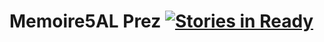 # Memoire5AL Prez [![Stories in Ready](https://badge.waffle.io/mhor/memoire5al.png?label=ready)](https://waffle.io/mhor/memoire5al)

